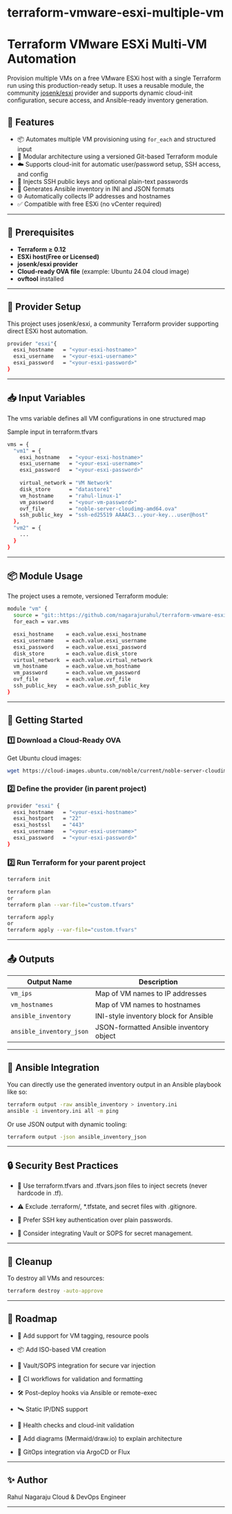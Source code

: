 # terraform-vmware-esxi-multiple-vm

# Terraform VMware ESXi Multi-VM Automation

Provision multiple VMs on a free VMware ESXi host with a single Terraform run using this production-ready setup. It uses a reusable module, the community [josenk/esxi](https://github.com/josenk/terraform-provider-esxi) provider and supports dynamic cloud-init configuration, secure access, and Ansible-ready inventory generation.

## 🌟 Features

- 📦 Automates multiple VM provisioning using `for_each` and structured input
- 🔄 Modular architecture using a versioned Git-based Terraform module
- ☁️ Supports cloud-init for automatic user/password setup, SSH access, and config
- 🔐 Injects SSH public keys and optional plain-text passwords
- 🧾 Generates Ansible inventory in INI and JSON formats
- 🌐 Automatically collects IP addresses and hostnames
- ✅ Compatible with free ESXi (no vCenter required)

---

## 🧱 Prerequisites

- **Terraform ≥ 0.12**
- **ESXi host(Free or Licensed)**
- **josenk/esxi provider**
- **Cloud-ready OVA file** (example: Ubuntu 24.04 cloud image)
- **ovftool** installed

---

## 🔧 Provider Setup
This project uses josenk/esxi, a community Terraform provider supporting direct ESXi host automation.

```bash
provider "esxi"{
  esxi_hostname   = "<your-esxi-hostname>"
  esxi_username   = "<your-esxi-username>"
  esxi_password   = "<your-esxi-password>"
}
```  

---

## 📥 Input Variables
The vms variable defines all VM configurations in one structured map

Sample input in terraform.tfvars

```bash
vms = {
  "vm1" = {
    esxi_hostname   = "<your-esxi-hostname>"
    esxi_username   = "<your-esxi-username>"
    esxi_password   = "<your-esxi-password>"
    
    virtual_network = "VM Network"
    disk_store      = "datastore1"
    vm_hostname     = "rahul-linux-1"
    vm_password     = "<your-vm-password>"
    ovf_file        = "noble-server-cloudimg-amd64.ova"
    ssh_public_key  = "ssh-ed25519 AAAAC3...your-key...user@host"
  },
  "vm2" = {
    ...
  }
}
```

---

## 📦 Module Usage

The project uses a remote, versioned Terraform module:

```bash
module "vm" {
  source = "git::https://github.com/nagarajurahul/terraform-vmware-esxi-vm-module.git?ref=v2.0.3"
  for_each = var.vms

  esxi_hostname    = each.value.esxi_hostname
  esxi_username    = each.value.esxi_username
  esxi_password    = each.value.esxi_password
  disk_store       = each.value.disk_store
  virtual_network  = each.value.virtual_network
  vm_hostname      = each.value.vm_hostname
  vm_password      = each.value.vm_password
  ovf_file         = each.value.ovf_file
  ssh_public_key   = each.value.ssh_public_key
}
```

---

## 🚀 Getting Started

### 1️⃣ Download a Cloud-Ready OVA

Get Ubuntu cloud images:

```bash
wget https://cloud-images.ubuntu.com/noble/current/noble-server-cloudimg-amd64.ova
```

### 2️⃣ Define the provider (in parent project)

```bash
provider "esxi" {
  esxi_hostname   = "<your-esxi-hostname>"
  esxi_hostport   = "22"
  esxi_hostssl    = "443"
  esxi_username   = "<your-esxi-username>"
  esxi_password   = "<your-esxi-password>"
}
```

### 2️⃣ Run Terraform for your parent project

```bash
terraform init

terraform plan
or
terraform plan --var-file="custom.tfvars"

terraform apply
or
terraform apply --var-file="custom.tfvars"
```

---


## 📤 Outputs

| Output Name              | Description                             |
| ------------------------ | --------------------------------------- |
| `vm_ips`                 | Map of VM names to IP addresses         |
| `vm_hostnames`           | Map of VM names to hostnames            |
| `ansible_inventory`      | INI-style inventory block for Ansible   |
| `ansible_inventory_json` | JSON-formatted Ansible inventory object |

---

## 📡 Ansible Integration
You can directly use the generated inventory output in an Ansible playbook like so:

```bash
terraform output -raw ansible_inventory > inventory.ini
ansible -i inventory.ini all -m ping
```

Or use JSON output with dynamic tooling:
```bash
terraform output -json ansible_inventory_json
```

---

## 🔒 Security Best Practices

- 🔐 Use terraform.tfvars and .tfvars.json files to inject secrets (never hardcode in .tf).

- ⚠️ Exclude .terraform/, *.tfstate, and secret files with .gitignore.

- 🔑 Prefer SSH key authentication over plain passwords.

- 🔐 Consider integrating Vault or SOPS for secret management.

---

## 🧹 Cleanup
To destroy all VMs and resources:

```bash
terraform destroy -auto-approve
```
---

## 🔮 Roadmap

- 🔁 Add support for VM tagging, resource pools

- 📦 Add ISO-based VM creation

- 🔐 Vault/SOPS integration for secure var injection

- 📘 CI workflows for validation and formatting

- 🛠 Post-deploy hooks via Ansible or remote-exec

- 🛰 Static IP/DNS support

- 🧵 Health checks and cloud-init validation

- 🎨 Add diagrams (Mermaid/draw.io) to explain architecture

- 🔄 GitOps integration via ArgoCD or Flux

---

## ✨ Author
Rahul Nagaraju Cloud & DevOps Engineer

---
